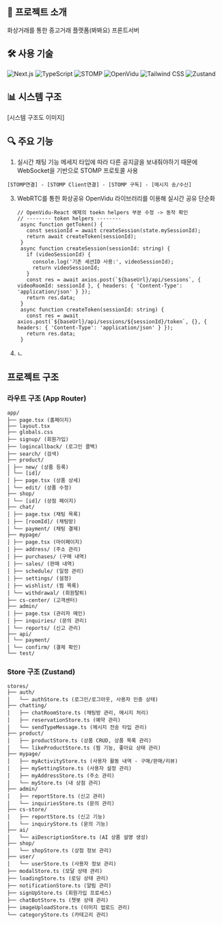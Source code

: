 ## 📝 프로젝트 소개
화상거래를 통한 중고거래 플랫폼(봐봐요) 프론트서버

## 🛠 사용 기술
![Next.js](https://img.shields.io/badge/Next.js-14-black?style=for-the-badge&logo=next.js)
![TypeScript](https://img.shields.io/badge/TypeScript-007ACC?style=for-the-badge&logo=typescript&logoColor=white)
![STOMP](https://img.shields.io/badge/STOMP-WebSocket-yellow?style=for-the-badge)
![OpenVidu](https://img.shields.io/badge/OpenVidu-2.28.0-blue?style=for-the-badge)
![Tailwind CSS](https://img.shields.io/badge/Tailwind_CSS-38B2AC?style=for-the-badge&logo=tailwind-css&logoColor=white)
![Zustand](https://img.shields.io/badge/Zustand-4.4.7-purple?style=for-the-badge)

## 📊 시스템 구조
[시스템 구조도 이미지]

## 🔍 주요 기능
1. 실시간 채팅 기능
  메세지 타입에 따라 다른 공지글을 보내줘야하기 때문에 WebSocket을 기반으로 STOMP 프로토콜 사용
  ```
  [STOMP연결] - [STOMP Client연결] - [STOMP 구독] - [메시지 송/수신]
  ```

3. WebRTC를 통한 화상공유
   OpenVidu 라이브러리를 이용해 실시간 공유 단순화
   ```
   // OpenVidu-React 예제의 toekn helpers 부분 수정 -> 동작 확인
   // -------- token helpers --------
    async function getToken() {
      const sessionId = await createSession(state.mySessionId);
      return await createToken(sessionId);
    }
    async function createSession(sessionId: string) {
      if (videoSessionId) {
        console.log('기존 세션ID 사용:', videoSessionId);
        return videoSessionId;
      }
      const res = await axios.post(`${baseUrl}/api/sessions`, { videoRoomId: sessionId }, { headers: { 'Content-Type': 'application/json' } });
      return res.data;
    }
    async function createToken(sessionId: string) {
      const res = await axios.post(`${baseUrl}/api/sessions/${sessionId}/token`, {}, { headers: { 'Content-Type': 'application/json' } });
      return res.data;
    }
   ```

4. ㄴ

## 프로젝트 구조
### 라우트 구조 (App Router)
```
app/
├── page.tsx (홈페이지)
├── layout.tsx
├── globals.css
├── signup/ (회원가입)
├── logincallback/ (로그인 콜백)
├── search/ (검색)
├── product/
│ ├── new/ (상품 등록)
│ └── [id]/
│ ├── page.tsx (상품 상세)
│ └── edit/ (상품 수정)
├── shop/
│ └── [id]/ (상점 페이지)
├── chat/
│ ├── page.tsx (채팅 목록)
│ ├── [roomId]/ (채팅방)
│ └── payment/ (채팅 결제)
├── mypage/
│ ├── page.tsx (마이페이지)
│ ├── address/ (주소 관리)
│ ├── purchases/ (구매 내역)
│ ├── sales/ (판매 내역)
│ ├── schedule/ (일정 관리)
│ ├── settings/ (설정)
│ ├── wishlist/ (찜 목록)
│ └── withdrawal/ (회원탈퇴)
├── cs-center/ (고객센터)
├── admin/
│ ├── page.tsx (관리자 메인)
│ ├── inquiries/ (문의 관리)
│ └── reports/ (신고 관리)
├── api/
│ └── payment/
│ └── confirm/ (결제 확인)
└── test/
```

### Store 구조 (Zustand)
```
stores/
├── auth/
│   └── authStore.ts (로그인/로그아웃, 사용자 인증 상태)
├── chatting/
│   ├── chatRoomStore.ts (채팅방 관리, 메시지 처리)
│   ├── reservationStore.ts (예약 관리)
│   └── sendTypeMessage.ts (메시지 전송 타입 관리)
├── product/
│   ├── productStore.ts (상품 CRUD, 상품 목록 관리)
│   └── likeProductStore.ts (찜 기능, 좋아요 상태 관리)
├── mypage/
│   ├── myActivityStore.ts (사용자 활동 내역 - 구매/판매/리뷰)
│   ├── mySettingStore.ts (사용자 설정 관리)
│   ├── myAddressStore.ts (주소 관리)
│   └── myStore.ts (내 상점 관리)
├── admin/
│   ├── reportStore.ts (신고 관리)
│   └── inquiriesStore.ts (문의 관리)
├── cs-store/
│   ├── reportStore.ts (신고 기능)
│   └── inquiryStore.ts (문의 기능)
├── ai/
│   └── aiDescriptionStore.ts (AI 상품 설명 생성)
├── shop/
│   └── shopStore.ts (상점 정보 관리)
├── user/
│   └── userStore.ts (사용자 정보 관리)
├── modalStore.ts (모달 상태 관리)
├── loadingStore.ts (로딩 상태 관리)
├── notificationStore.ts (알림 관리)
├── signUpStore.ts (회원가입 프로세스)
├── chatBotStore.ts (챗봇 상태 관리)
├── imageUploadStore.ts (이미지 업로드 관리)
└── categoryStore.ts (카테고리 관리)
```
